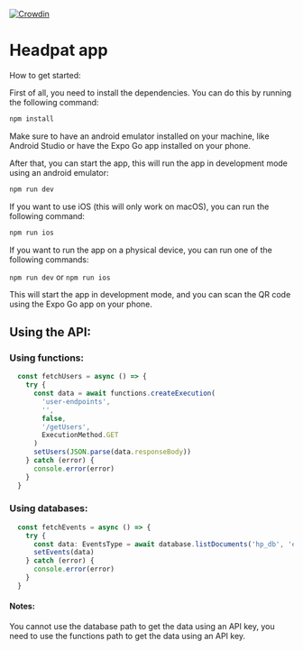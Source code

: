[![Crowdin](https://badges.crowdin.net/headpat/localized.svg)](https://crowdin.com/project/headpat)

# Headpat app

How to get started:

First of all, you need to install the dependencies. You can do this by running the following command:

```bash
npm install
```

Make sure to have an android emulator installed on your machine, like Android Studio or have the Expo Go app installed on your phone.

After that, you can start the app, this will run the app in development mode using an android emulator:

```bash
npm run dev
```

If you want to use iOS (this will only work on macOS), you can run the following command:

```bash
npm run ios
```

If you want to run the app on a physical device, you can run one of the following commands:

`npm run dev` or `npm run ios`

This will start the app in development mode, and you can scan the QR code using the Expo Go app on your phone.

## Using the API:

### Using functions:

```ts
  const fetchUsers = async () => {
    try {
      const data = await functions.createExecution(
        'user-endpoints',
        '',
        false,
        '/getUsers',
        ExecutionMethod.GET
      )
      setUsers(JSON.parse(data.responseBody))
    } catch (error) {
      console.error(error)
    }
  }
```

### Using databases:

```ts
  const fetchEvents = async () => {
    try {
      const data: EventsType = await database.listDocuments('hp_db', 'events')
      setEvents(data)
    } catch (error) {
      console.error(error)
    }
  }
```

#### Notes:

You cannot use the database path to get the data using an API key, you need to use the functions path to get the data using an API key.